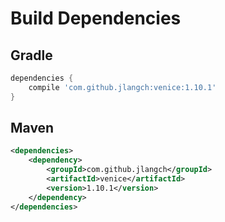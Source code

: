 # Build Dependencies


## Gradle

```groovy
dependencies {
    compile 'com.github.jlangch:venice:1.10.1'
}
```

## Maven

```xml
<dependencies>
    <dependency>
        <groupId>com.github.jlangch</groupId>
        <artifactId>venice</artifactId>
        <version>1.10.1</version>
    </dependency>
</dependencies>
```
